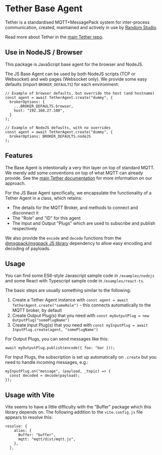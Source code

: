 # Tether Base Agent

Tether is a standardised MQTT+MessagePack system for inter-process communication, created, maintained and actively in use by [Random Studio](https://random.studio).

Read more about Tether in the [main Tether repo](https://github.com/RandomStudio/tether).

## Use in NodeJS / Browser

This package is JavaScript base agent for the browser and NodeJS.

The JS Base Agent can be used by both NodeJS scripts (TCP or Websocket) and web pages (Websocket only). We provide some easy defaults (import `BROKER_DEFAULTS`) for each environment:

```
// Example of browser defaults, but override the host (and hostname)
const agent = await TetherAgent.create("dummy", {
  brokerOptions: {
    ...BROKER_DEFAULTS.browser,
    host: "192.168.27.100",
  }
);
```

```
// Example of NodeJS defaults, with no overrides
const agent = await TetherAgent.create("dummy", {
  brokerOptions: BROKER_DEFAULTS.nodeJS
);
```

## Features

The Base Agent is intentionally a very thin layer on top of standard MQTT. We merely add some conventions on top of what MQTT can already provide. See the [main Tether documentation](https://github.com/RandomStudio/tether) for more information on our approach.

For the JS Base Agent specifically, we encapsulate the functionality of a Tether Agent in a class, which retains:

- The details for the MQTT Broker, and methods to connect and disconnect it
- The "Role" and "ID" for this agent
- The Input and Output "Plugs" which are used to subscribe and publish respectively

We also provide the `encode` and `decode` functions from the [@msgpack/msgpack JS library](https://www.npmjs.com/package/@msgpack/msgpack) dependency to allow easy encoding and decoding of payloads.

## Usage

You can find some ES6-style Javascript sample code in `/examples/nodejs` and some React with Typescript sample code in `/examples/react-ts`.

The basic steps are usually something similar to the following:

1. Create a Tether Agent instance with `const agent = await TetherAgent.create("someRole")` - this connects automatically to the MQTT broker, by default
2. Create Output Plug(s) that you need with `const myOutputPlug = new OutputPlug("somePlugName")`
3. Create Input Plug(s) that you need with `const myInputPlug = await InputPlug.create(agent, "somePlugName")`

For Output Plugs, you can send messages like this:

```
await myOutputPlug.publish(encode({ foo: "bar }));
```

For Input Plugs, the subscription is set up automatically on `.create` but you need to handle incoming messages, e.g.:

```
myInputPlug.on("message", (payload, _topic) => {
  const decoded = decode(payload);
});
```

## Usage with Vite
Vite seems to have a little difficulty with the "Buffer" package which this library depends on. The following addition to the `vite.config.js` file appears to resolve this:

```
resolve: {
    alias: {
      Buffer: "buffer",
      mqtt: "mqtt/dist/mqtt.js",
    },
  },
```